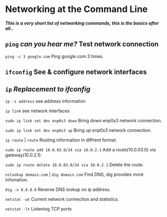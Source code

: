 # Networking at the Command Line
***This is a very short list of networking commands, this is the basics after all..***
## `ping` *can you hear me?* Test network connection
`ping -c 3 google.com` Ping google.com 3 times. 
## `ifconfig` See & configure network interfaces
## `ip` *Replacement to ifconfig*
`ip -s address` see address information 

`ip link` see network interfaces

`sudo ip link set dev enp0s3 down` Bring down enp0s3 network connection.

`sudo ip link set dev enp0s3 up` Bring up enp0s3 network connection.

`ip route` | `route`  Routing information in diffrent format.

`sudo ip route add 10.0.03.0/24 via 10.0.2.1` Add a route(10.0.03.0) via gateway(10.0.2.1).

`sudo ip route delete 10.0.03.0/24 via 10.0.2.1` Delete the route.

`nslookup domain.com` | `dig domain.com` Find DNS, dig provides more infomation.

`dig -x 8.8.8.8` Reverse DNS lookup on ip address.

`netstat -at` Current network connection and statistics.

`netstat -lt` Listening TCP ports
